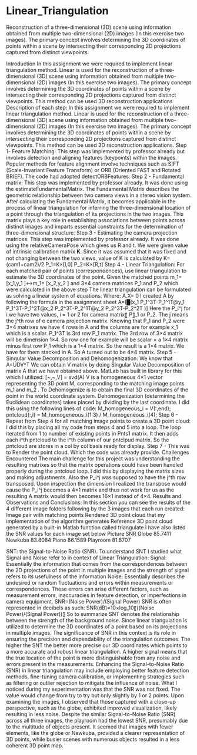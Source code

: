 # Linear_Triangulation
Reconstruction of a three-dimensional (3D) scene using information obtained from multiple two-dimensional (2D) images (In this exercise two images). The primary concept involves determining the 3D coordinates of points within a scene by intersecting their corresponding 2D projections captured from distinct viewpoints. 

Introduction
In this assignment we were required to implement linear triangulation method.  Linear is used for the reconstruction of a three-dimensional (3D) scene using information obtained from multiple two-dimensional (2D) images (In this exercise two images). The primary concept involves determining the 3D coordinates of points within a scene by intersecting their corresponding 2D projections captured from distinct viewpoints. This method can be used 3D reconstruction applications
Description of each step:
	In this assignment we were required to implement linear triangulation method.  Linear is used for the reconstruction of a three-dimensional (3D) scene using information obtained from multiple two-dimensional (2D) images (In this exercise two images). The primary concept involves determining the 3D coordinates of points within a scene by intersecting their corresponding 2D projections captured from distinct viewpoints. This method can be used 3D reconstruction applications.
Step 1- Feature Matching: This step was implemented by professor already but involves detection and aligning features (keypoints) within the images. Popular methods for feature alignment involve techniques such as SIFT (Scale-Invariant Feature Transform) or ORB (Oriented FAST and Rotated BRIEF).  The code had adopted detectORBFeatures.
Step 2 - Fundamental matrix: This step was implemented by professor already. It was done using the estimateFundamentalMatrix. The Fundamental Matrix describes the geometric relationship between two camera views in a stereo vision system. After calculating the Fundamental Matrix, it becomes applicable in the process of linear triangulation for inferring the three-dimensional location of a point through the triangulation of its projections in the two images. This matrix plays a key role in establishing associations between points across distinct images and imparts essential constraints for the determination of three-dimensional structure.
Step 3 - Estimating the camera projection matrices: This step was implemented by professor already. It was done using the relativeCameraPose which gives us R and t.  We were given value of intrinsic calibration matrix 𝐊. Since it was assumed that it was fixed and not changing between the two views, value of K is calculated by
K=(cam1+cam2)/2
P_1=K×[I,0]
P_2=K×[R,t]
	Step 4 - Linear Triangulation: For each matched pair of points (correspondences), use linear triangulation to estimate the 3D coordinates of the point. Given the matched points 
m_1= [x_1,y_1 ]↔m_1= [x_2,y_2 ]
and 3×4 camera matrices P_1  and P_2  which were calculated in the above step 
The linear triangulation can be formulated as solving a linear system of equations. Where:
A.X= 0
I created A by following the formula in the assignment sheet 
A=[█(x_1 P_1^3T-P_1^1T@y_1 P_1^3T-P_1^2T@x_2 P_2^3T-P_2^1T@y_2 P_2^3T-P_2^2T )]
Here the P_i^j for i we have two values, i = 1 or 2 for camera matrix〖 P〗_1 or P_2. The j means the j^th row of e camera projection matrix. Knowing that P_1 and P_2  were 3×4 matrixes we have 4 rows in A and the columns are for example x_1 which is a scalar. P_1^3T  is 3rd row P_1 matrix.  The 3rd row of  3×4 matrix will be dimension 1×4. So row one for example will be scalar × a 1×4 matrix minus first row P_1 which is a 1×4 matrix.  So the result is a 1×4 matrix. We have for them stacked in A.  So A turned out to be 4×4 matrix.
 	Step 5 - Singular Value Decomposition and Dehomogenization: We know that 
A=UDV^T
We can obtain V matrix by doing Singular Value Decomposition of matrix A that we have obtained above.  MatLab has built in library for this which I utilized:
[~,~,V] = svd(A)
V is a homogeneous 4×1 vector representing the 3D point M, corresponding to the matching image points m_1 and m_2 . To Dehomogenize is to obtain the final 3D coordinates of the point in the world coordinate system. Dehomogenization (determining the Euclidean coordinates) takes placed by dividing by the last coordinate. I did this using the following  lines of code:
    M_homogeneous_i = V(:,end);
    pntcloud(:,i) = M_homogeneous_i(1:3) / M_homogeneous_i(4);
Step 6 - Repeat from Step 4 for all matching image points to create a 3D point cloud: I did this by placing all my code from steps 4 and 5 into a loop. The loop iterated from 1 to number of existing points in Pnts1 matrix. It then adds each i^th pntcloud to the i^th column of our pntclpud matrix. So the pntcloud are stores in a col by col basis ready for display.
Step 7 - This was to Render the point cloud. Which the code was already provide.
Challenges Encountered
The main challenge for this project was understanding the resulting matrixes so that the matrix operations could have been handled properly during the pntcloud loop.  I did this by displaying the matrix sizes and making adjustments.
Also the P_i^j was supposed to have the j^th  row transposed.  Upon inspection the dimension I realized the transpose would cause the P_i^j becomes a 4×1 matrix and thus not work for us as the resulting A matrix would then becomes 16×1  instead of 4×4.
Results and Observations and Conclusions:
In this section you can see the results of the 4 different image folders following by the 3 images that each run created: 
	Image pair with matching points
	Rendered 3D point cloud that my implementation of the algorithm generates 
	Reference 3D point cloud generated by a built-in Matlab function called triangulate
I have also listed the SNR values for each image set below
Picture	SNR
Globe	85.7411
Newkuba	83.8084
Piano	86.1589
Playroom	81.8707

SNT: the Signal-to-Noise Ratio (SNR). To understand SNT I studied what Signal and Noise refer to in context of Linear Triangulation:
Signal: Essentially the information that comes from the correspondences between the 2D projections of the point in multiple images and the strength of signal refers to its usefulness of the information
Noise: Essentially describes the undesired or random fluctuations and errors within measurements or correspondences. These errors can arise different factors, such as measurement errors, inaccuracies in feature detection, or imperfections in camera equipment. 
SNR=(Noise Power)/(Signal Power)
SNR is often represented in decibels as such:
SNR(dB)=10×log_10⁡〖((Noise Power)/(Signal Power))〗
So to summarize SNT denotes the relationship between the strength of the background noise. Since linear triangulation is utilized to determine the 3D coordinates of a point based on its projections in multiple images. The significance of SNR in this context is its role in ensuring the precision and dependability of the triangulation outcomes. The higher the SNT the better more precise our 3D coordinates which points to a more accurate and robust linear triangulation.  A higher signal means that the true location of the point is more distinguishable from any noise and errors present in the measurements.
	Enhancing the Signal-to-Noise Ratio (SNR) in linear triangulation may include employing better feature detection methods, fine-tuning camera calibration, or implementing strategies such as filtering or outlier rejection to mitigate the influence of noise. What I noticed during my experimentation was that the SNR was not fixed. The value would change from try to try but only slightly by 1 or 2 points.
Upon examining the images, I observed that those captured with a close-up perspective, such as the globe, exhibited improved visualization, likely resulting in less noise. Despite the similar Signal-to-Noise Ratio (SNR) across all three images, the playroom had the lowest SNR, presumably due to the multitude of objects present. It seemed that images with fewer elements, like the globe or Newkuba, provided a clearer representation of 3D points, while busier scenes with numerous objects resulted in a less coherent 3D point map.

